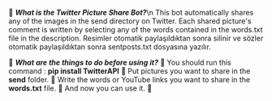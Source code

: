 :balloon: ***What is the Twitter Picture Share Bot?***\n
This bot automatically shares any of the images in the send directory on Twitter. Each shared picture's comment is written by selecting any of the words contained in the words.txt file in the description. Resimler otomatik paylaşıldıktan sonra silinir ve sözler otomatik paylaşıldıktan sonra sentposts.txt dosyasına yazılır.

:balloon: ***What are the things to do before using it?***
:large_orange_diamond: You should run this command : **pip install TwitterAPI**
:large_orange_diamond: Put pictures you want to share in the **send** folder.
:large_orange_diamond: Write the words or YouTube links you want to share in the **words.txt** file.
:large_orange_diamond: And now you can use it. :tada:
